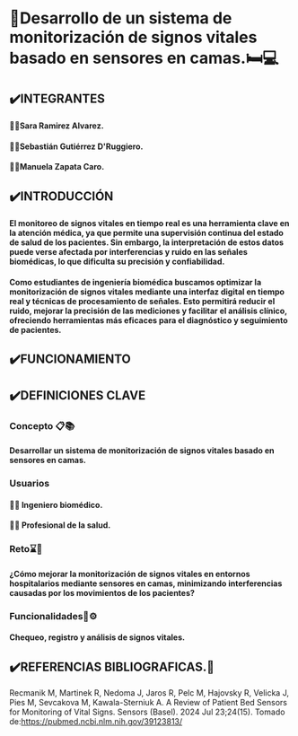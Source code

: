 # 🧠Desarrollo de un sistema de monitorización de signos vitales basado en sensores en camas.🛏️💻

## ✔️INTEGRANTES
#### 👩‍💻Sara Ramirez Alvarez.
#### 👨‍💻Sebastián Gutiérrez D'Ruggiero.
#### 👩‍💻Manuela Zapata Caro.

## ✔️INTRODUCCIÓN
#### El monitoreo de signos vitales en tiempo real es una herramienta clave en la atención médica, ya que permite una supervisión continua del estado de salud de los pacientes. Sin embargo, la interpretación de estos datos puede verse afectada por interferencias y ruido en las señales biomédicas, lo que dificulta su precisión y confiabilidad. 
#### Como estudiantes de ingeniería biomédica buscamos optimizar la monitorización de signos vitales mediante una interfaz digital en tiempo real y técnicas de procesamiento de señales. Esto permitirá reducir el ruido, mejorar la precisión de las mediciones y facilitar el análisis clínico, ofreciendo herramientas más eficaces para el diagnóstico y seguimiento de pacientes.

## ✔️FUNCIONAMIENTO

## ✔️DEFINICIONES CLAVE
### Concepto 📋📚
#### Desarrollar un sistema de monitorización de signos vitales basado en sensores en camas.
### Usuarios
#### 👨‍💻 Ingeniero biomédico. 
#### 👩‍⚕️ Profesional de la salud. 
### Reto⌛🏥
#### ¿Cómo mejorar la monitorización de signos vitales en entornos hospitalarios mediante sensores en camas, minimizando interferencias causadas por los movimientos de los pacientes?
### Funcionalidades🔧⚙
#### Chequeo, registro y análisis de signos vitales.

## ✔️REFERENCIAS BIBLIOGRAFICAS.🔗
Recmanik M, Martinek R, Nedoma J, Jaros R, Pelc M, Hajovsky R, Velicka J, Pies M, Sevcakova M, Kawala-Sterniuk A. A Review of Patient Bed Sensors for Monitoring of Vital Signs. Sensors (Basel). 2024 Jul 23;24(15). Tomado de:https://pubmed.ncbi.nlm.nih.gov/39123813/
